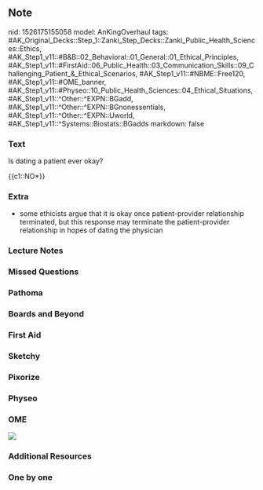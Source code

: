 ## Note
nid: 1526175155058
model: AnKingOverhaul
tags: #AK_Original_Decks::Step_1::Zanki_Step_Decks::Zanki_Public_Health_Sciences::Ethics, #AK_Step1_v11::#B&B::02_Behavioral::01_General::01_Ethical_Principles, #AK_Step1_v11::#FirstAid::06_Public_Health::03_Communication_Skills::09_Challenging_Patient_&_Ethical_Scenarios, #AK_Step1_v11::#NBME::Free120, #AK_Step1_v11::#OME_banner, #AK_Step1_v11::#Physeo::10_Public_Health_Sciences::04_Ethical_Situations, #AK_Step1_v11::^Other::^EXPN::BGadd, #AK_Step1_v11::^Other::^EXPN::BGnonessentials, #AK_Step1_v11::^Other::^EXPN::Uworld, #AK_Step1_v11::^Systems::Biostats::BGadds
markdown: false

### Text
Is dating a patient ever okay?
<div>
  {{c1::NO*}}
</div>

### Extra
- some ethicists argue that it is okay once patient-provider relationship terminated, but this response may terminate the patient-provider relationship in hopes of dating the physician

### Lecture Notes


### Missed Questions


### Pathoma


### Boards and Beyond


### First Aid


### Sketchy


### Pixorize


### Physeo


### OME
<div class="ome-widget">
  <a href="https://onlinemeded.org?ref=anki"><img src=
  "_OME_AnkiFlashcards_General_7.png"></a>
</div>

### Additional Resources


### One by one

